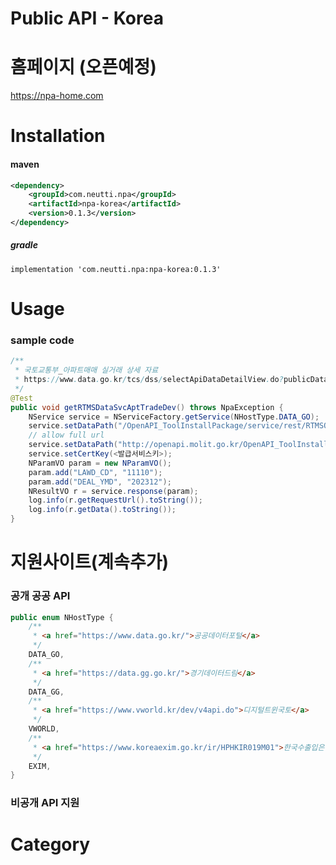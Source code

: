 # Public API - Korea

# 홈페이지 (오픈예정)
https://npa-home.com

# Installation 
#### maven
```xml
<dependency>
    <groupId>com.neutti.npa</groupId>
    <artifactId>npa-korea</artifactId>
    <version>0.1.3</version>
</dependency>
```
##### gradle
    implementation 'com.neutti.npa:npa-korea:0.1.3'

# Usage
### sample code
```java
/**
 * 국토교통부_아파트매매 실거래 상세 자료
 * https://www.data.go.kr/tcs/dss/selectApiDataDetailView.do?publicDataPk=15057511
 */
@Test
public void getRTMSDataSvcAptTradeDev() throws NpaException {
    NService service = NServiceFactory.getService(NHostType.DATA_GO);
    service.setDataPath("/OpenAPI_ToolInstallPackage/service/rest/RTMSOBJSvc/getRTMSDataSvcAptTradeDev");
    // allow full url
    service.setDataPath("http://openapi.molit.go.kr/OpenAPI_ToolInstallPackage/service/rest/RTMSOBJSvc/getRTMSDataSvcAptTradeDev");
    service.setCertKey(<발급서비스키>);
    NParamVO param = new NParamVO();
    param.add("LAWD_CD", "11110");
    param.add("DEAL_YMD", "202312");
    NResultVO r = service.response(param);
    log.info(r.getRequestUrl().toString());
    log.info(r.getData().toString());
}
```

# 지원사이트(계속추가)
### 공개 공공 API
```java
public enum NHostType {
    /**
     * <a href="https://www.data.go.kr/">공공데이터포털</a>
     */
    DATA_GO,
    /**
     * <a href="https://data.gg.go.kr/">경기데이터드림</a>
     */
    DATA_GG,
    /**
     * <a href="https://www.vworld.kr/dev/v4api.do">디지털트윈국토</a>
     */
    VWORLD,
    /**
     * <a href="https://www.koreaexim.go.kr/ir/HPHKIR019M01">한국수출입은행</a>
     */
    EXIM,
}
```
### 비공개 API 지원

# Category
